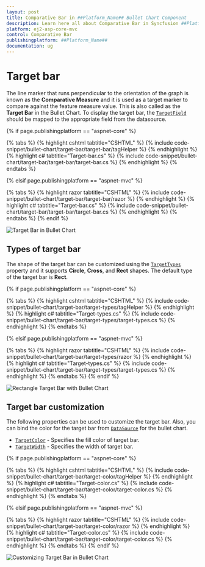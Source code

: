 ```yaml
---
layout: post
title: Comparative Bar in ##Platform_Name## Bullet Chart Component
description: Learn here all about Comparative Bar in Syncfusion ##Platform_Name## Bullet Chart component of Syncfusion Essential JS 2 and more.
platform: ej2-asp-core-mvc
control: Comparative Bar
publishingplatform: ##Platform_Name##
documentation: ug
---
```



# Target bar

The line marker that runs perpendicular to the orientation of the graph is known as the **Comparative Measure** and it is used as a target marker to compare against the feature measure value. This is also called as the **Target Bar** in the Bullet Chart. To display the target bar, the [`TargetField`](https://help.syncfusion.com/cr/aspnetmvc-js2/syncfusion.ej2.charts.bulletchart.html#Syncfusion_EJ2_Charts_BulletChart_TargetField) should be mapped to the appropriate field from the datasource.

{% if page.publishingplatform == "aspnet-core" %}

{% tabs %}
{% highlight cshtml tabtitle="CSHTML" %}
{% include code-snippet/bullet-chart/target-bar/target-bar/tagHelper %}
{% endhighlight %}
{% highlight c# tabtitle="Target-bar.cs" %}
{% include code-snippet/bullet-chart/target-bar/target-bar/target-bar.cs %}
{% endhighlight %}
{% endtabs %}

{% elsif page.publishingplatform == "aspnet-mvc" %}

{% tabs %}
{% highlight razor tabtitle="CSHTML" %}
{% include code-snippet/bullet-chart/target-bar/target-bar/razor %}
{% endhighlight %}
{% highlight c# tabtitle="Target-bar.cs" %}
{% include code-snippet/bullet-chart/target-bar/target-bar/target-bar.cs %}
{% endhighlight %}
{% endtabs %}
{% endif %}



![Target Bar in Bullet Chart](images/blazor-bullet-chart-target-bar.png)

## Types of target bar

The shape of the target bar can be customized using the [`TargetTypes`](https://help.syncfusion.com/cr/aspnetmvc-js2/syncfusion.ej2.charts.bulletchart.html#Syncfusion_EJ2_Charts_BulletChart_TargetTypes) property and it supports **Circle**, **Cross**, and **Rect** shapes. The default type of the target bar is **Rect**.

{% if page.publishingplatform == "aspnet-core" %}

{% tabs %}
{% highlight cshtml tabtitle="CSHTML" %}
{% include code-snippet/bullet-chart/target-bar/target-types/tagHelper %}
{% endhighlight %}
{% highlight c# tabtitle="Target-types.cs" %}
{% include code-snippet/bullet-chart/target-bar/target-types/target-types.cs %}
{% endhighlight %}
{% endtabs %}

{% elsif page.publishingplatform == "aspnet-mvc" %}

{% tabs %}
{% highlight razor tabtitle="CSHTML" %}
{% include code-snippet/bullet-chart/target-bar/target-types/razor %}
{% endhighlight %}
{% highlight c# tabtitle="Target-types.cs" %}
{% include code-snippet/bullet-chart/target-bar/target-types/target-types.cs %}
{% endhighlight %}
{% endtabs %}
{% endif %}

![Rectangle Target Bar with Bullet Chart](images/blazor-bullet-chart-rectangle-target-bar.png)

## Target bar customization

The following properties can be used to customize the target bar. Also, you can bind the color for the target bar from [`DataSource`](https://help.syncfusion.com/cr/aspnetmvc-js2/syncfusion.ej2.charts.bulletchart.html#Syncfusion_EJ2_Charts_BulletChart_DataSource) for the bullet chart.

* [`TargetColor`](https://help.syncfusion.com/cr/aspnetmvc-js2/syncfusion.ej2.charts.bulletchart.html#Syncfusion_EJ2_Charts_BulletChart_TargetColor) - Specifies the fill color of target bar.
* [`TargetWidth`](https://help.syncfusion.com/cr/aspnetmvc-js2/syncfusion.ej2.charts.bulletchart.html#Syncfusion_EJ2_Charts_BulletChart_TargetWidth) - Specifies the width of target bar.

{% if page.publishingplatform == "aspnet-core" %}

{% tabs %}
{% highlight cshtml tabtitle="CSHTML" %}
{% include code-snippet/bullet-chart/target-bar/target-color/tagHelper %}
{% endhighlight %}
{% highlight c# tabtitle="Target-color.cs" %}
{% include code-snippet/bullet-chart/target-bar/target-color/target-color.cs %}
{% endhighlight %}
{% endtabs %}

{% elsif page.publishingplatform == "aspnet-mvc" %}

{% tabs %}
{% highlight razor tabtitle="CSHTML" %}
{% include code-snippet/bullet-chart/target-bar/target-color/razor %}
{% endhighlight %}
{% highlight c# tabtitle="Target-color.cs" %}
{% include code-snippet/bullet-chart/target-bar/target-color/target-color.cs %}
{% endhighlight %}
{% endtabs %}
{% endif %}



![Customizing Target Bar in Bullet Chart](images/blazor-bullet-chart-target-bar-customization.png)